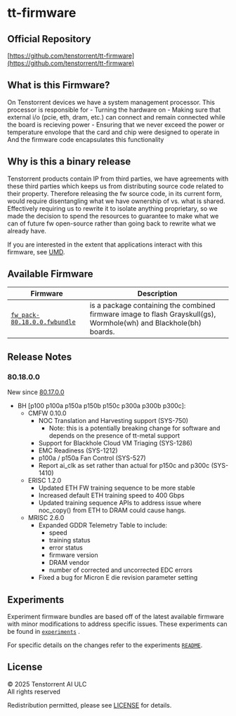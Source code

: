 # tt-firmware

## Official Repository
[https://github.com/tenstorrent/tt-firmware](https://github.com/tenstorrent/tt-firmware)

## What is this Firmware?

On Tenstorrent devices we have a system management processor.
This processor is responsible for
    - Turning the hardware on
    - Making sure that external i/o (pcie, eth, dram, etc.) can connect and remain connected while the board is recieving power
    - Ensuring that we never exceed the power or temperature envolope that the card and chip were designed to operate in
And the firmware code encapsulates this functionality

## Why is this a binary release

Tenstorrent products contain IP from third parties, we have agreements with these third parties which keeps us from distributing source code related to their property.
Therefore releasing the fw source code, in its current form, would require disentangling what we have ownership of vs. what is shared. Effectively requiring us to rewrite it to isolate anything proprietary, so we made the decision to spend the resources to
guarantee to make what we can of future fw open-source rather than going back to rewrite what we already have.

If you are interested in the extent that applications interact with this firmware, see [UMD](https://github.com/tenstorrent/tt-umd).

## Available Firmware

| Firmware | Description |
| --- | --- |
| [`fw_pack-80.18.0.0.fwbundle`](fw_pack-80.18.0.0.fwbundle) | is a package containing the  combined firmware image to flash Grayskull(gs),  Wormhole(wh) and  Blackhole(bh) boards.|

## Release Notes

### 80.18.0.0

New since [80.17.0.0](https://github.com/tenstorrent/tt-firmware/tree/1fff46a95e210770aa33b37af09fda9fed27062a)
- BH [p100 p100a p150a p150b p150c p300a p300b p300c]: 
  - CMFW 0.10.0
    - NOC Translation and Harvesting support (SYS-750)
      - Note: this is a potentially breaking change for software and depends on the presence of tt-metal support
    - Support for Blackhole Cloud VM Triaging (SYS-1286)
    - EMC Readiness (SYS-1212)
    - p100a / p150a Fan Control (SYS-527)
    - Report ai_clk as set rather than actual for p150c and p300c (SYS-1410)
  - ERISC 1.2.0
    - Updated ETH FW training sequence to be more stable
    - Increased default ETH training speed to 400 Gbps
    - Updated training sequence APIs to address issue where noc_copy() from ETH to DRAM could cause hangs.
  - MRISC 2.6.0
    - Expanded GDDR Telemetry Table to include:
      - speed
      - training status
      - error status
      - firmware version
      - DRAM vendor
      - number of corrected and uncorrected EDC errors
    - Fixed a bug for Micron E die revision parameter setting

## Experiments

Experiment firmware bundles are based off of the latest available firmware with minor modifications to address specific issues. These experiments can be found in [`experiments`](experiments/) .

For specific details on the changes refer to the experiments [`README`](experiments/README.md).

## License
© 2025 Tenstorrent AI ULC<br/>
All rights reserved

Redistribution permitted, please see [LICENSE](LICENSE) for details.
